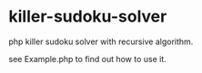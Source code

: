 # killer-sudoku-solver

php killer sudoku solver with recursive algorithm.

see Example.php to find out how to use it.
